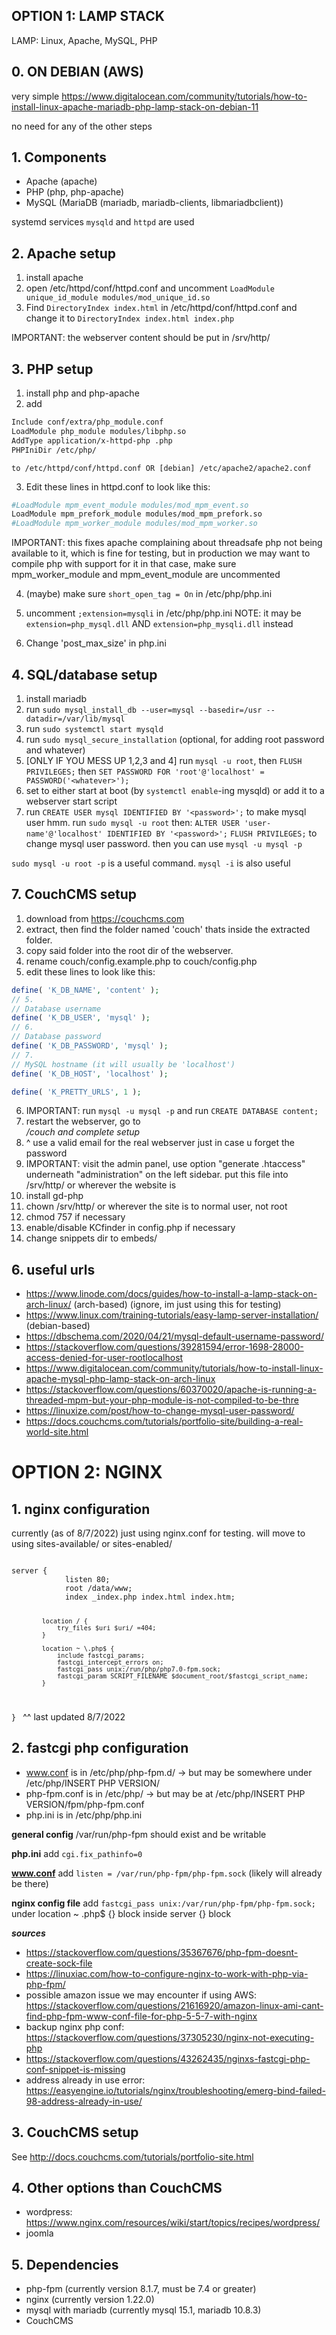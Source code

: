 ## OPTION 1: LAMP STACK
LAMP: Linux, Apache, MySQL, PHP

## 0. ON DEBIAN (AWS)
very simple
https://www.digitalocean.com/community/tutorials/how-to-install-linux-apache-mariadb-php-lamp-stack-on-debian-11

no need for any of the other steps

## 1. Components
- Apache (apache)
- PHP (php, php-apache)
- MySQL (MariaDB (mariadb, mariadb-clients, libmariadbclient))

systemd services `mysqld` and `httpd` are used

## 2. Apache setup
1. install apache
2. open /etc/httpd/conf/httpd.conf and uncomment `LoadModule unique_id_module modules/mod_unique_id.so`
3. Find `DirectoryIndex index.html` in /etc/httpd/conf/httpd.conf and change it to `DirectoryIndex index.html index.php`

IMPORTANT: the webserver content should be put in /srv/http/

## 3. PHP setup
1. install php and php-apache
2. add 
```sh
Include conf/extra/php_module.conf
LoadModule php_module modules/libphp.so
AddType application/x-httpd-php .php
PHPIniDir /etc/php/
```
    to /etc/httpd/conf/httpd.conf OR [debian] /etc/apache2/apache2.conf

3. Edit these lines in httpd.conf to look like this:
```sh
#LoadModule mpm_event_module modules/mod_mpm_event.so
LoadModule mpm_prefork_module modules/mod_mpm_prefork.so
#LoadModule mpm_worker_module modules/mod_mpm_worker.so
```

IMPORTANT: this fixes apache complaining about threadsafe php not being available to it, which is fine for testing, but in production we may want to compile php with support for it
in that case, make sure mpm_worker_module and mpm_event_module are uncommented

4. (maybe) make sure `short_open_tag = On` in /etc/php/php.ini

5. uncomment `;extension=mysqli` in /etc/php/php.ini
   NOTE: it may be `extension=php_mysql.dll` AND `extension=php_mysqli.dll` instead

6. Change 'post_max_size' in php.ini

## 4. SQL/database setup
1. install mariadb 
2. run `sudo mysql_install_db --user=mysql --basedir=/usr --datadir=/var/lib/mysql`
3. run `sudo systemctl start mysqld`
4. run `sudo mysql_secure_installation` (optional, for adding root password and whatever)
5. [ONLY IF YOU MESS UP 1,2,3 and 4] run `mysql -u root`, then `FLUSH PRIVILEGES;` then `SET PASSWORD FOR 'root'@'localhost' = PASSWORD('<whatever>');`
6. set to either start at boot (by `systemctl enable`-ing mysqld) or add it to a webserver start script
7. run `CREATE USER mysql IDENTIFIED BY '<password>';` to make mysql user
hmm. run `sudo mysql -u root` then:
    `ALTER USER 'user-name'@'localhost' IDENTIFIED BY '<password>';`
    `FLUSH PRIVILEGES;`
    to change mysql user password.
    then you can use `mysql -u mysql -p`


`sudo mysql -u root -p` is a useful command.
`mysql -i` is also useful

## 7. CouchCMS setup
1. download from https://couchcms.com
2. extract, then find the folder named 'couch' thats inside the extracted folder.
3. copy said folder into the root dir of the webserver.
4. rename couch/config.example.php to couch/config.php
5. edit these lines to look like this:
```php
define( 'K_DB_NAME', 'content' );
// 5.
// Database username
define( 'K_DB_USER', 'mysql' );
// 6.
// Database password
define( 'K_DB_PASSWORD', 'mysql' );
// 7.
// MySQL hostname (it will usually be 'localhost')
define( 'K_DB_HOST', 'localhost' );

define( 'K_PRETTY_URLS', 1 );
```
6. IMPORTANT: run `mysql -u mysql -p` and run `CREATE DATABASE content;`
7. restart the webserver, go to <address>/couch and complete setup
8. ^ use a valid email for the real webserver just in case u forget the password
9. IMPORTANT: visit the admin panel, use option "generate .htaccess" underneath "administration" on the left sidebar.
put this file into /srv/http/ or wherever the website is
10. install gd-php
11. chown /srv/http/ or wherever the site is to normal user, not root
12. chmod 757 if necessary
13. enable/disable KCfinder in config.php if necessary
14. change snippets dir to embeds/

## 6. useful urls
- https://www.linode.com/docs/guides/how-to-install-a-lamp-stack-on-arch-linux/ (arch-based) (ignore, im just using this for testing)
- https://www.linux.com/training-tutorials/easy-lamp-server-installation/ (debian-based)
- https://dbschema.com/2020/04/21/mysql-default-username-password/
- https://stackoverflow.com/questions/39281594/error-1698-28000-access-denied-for-user-rootlocalhost
- https://www.digitalocean.com/community/tutorials/how-to-install-linux-apache-mysql-php-lamp-stack-on-arch-linux
- https://stackoverflow.com/questions/60370020/apache-is-running-a-threaded-mpm-but-your-php-module-is-not-compiled-to-be-thre
- https://linuxize.com/post/how-to-change-mysql-user-password/
- https://docs.couchcms.com/tutorials/portfolio-site/building-a-real-world-site.html

# OPTION 2: NGINX

## 1. nginx configuration
currently (as of 8/7/2022) just using nginx.conf for testing.
will move to using sites-available/ or sites-enabled/

<code>
server {
            listen 80;
            root /data/www;
            index _index.php index.html index.htm;

            location / {
                try_files $uri $uri/ =404;
            }

            location ~ \.php$ {
                include fastcgi_params;                
                fastcgi_intercept_errors on;
                fastcgi_pass unix:/run/php/php7.0-fpm.sock;
                fastcgi_param SCRIPT_FILENAME $document_root/$fastcgi_script_name;
            }
}
</code> ^^ last updated 8/7/2022


## 2. fastcgi php configuration
 - www.conf is in /etc/php/php-fpm.d/ -> but may be somewhere under /etc/php/INSERT PHP VERSION/
 - php-fpm.conf is in /etc/php/ -> but may be at /etc/php/INSERT PHP VERSION/fpm/php-fpm.conf
 - php.ini is in /etc/php/php.ini

**general config**
/var/run/php-fpm should exist and be writable

**php.ini**
add `cgi.fix_pathinfo=0`

**www.conf**
add `listen = /var/run/php-fpm/php-fpm.sock` (likely will already be there)

**nginx config file**
add `fastcgi_pass unix:/var/run/php-fpm/php-fpm.sock;` under location ~ \.php$ {} block inside server {} block

***sources***
- https://stackoverflow.com/questions/35367676/php-fpm-doesnt-create-sock-file
- https://linuxiac.com/how-to-configure-nginx-to-work-with-php-via-php-fpm/
- possible amazon issue we may encounter if using AWS: https://stackoverflow.com/questions/21616920/amazon-linux-ami-cant-find-php-fpm-www-conf-file-for-php-5-5-7-with-nginx
- backup nginx php conf: https://stackoverflow.com/questions/37305230/nginx-not-executing-php
- https://stackoverflow.com/questions/43262435/nginxs-fastcgi-php-conf-snippet-is-missing
- address already in use error: https://easyengine.io/tutorials/nginx/troubleshooting/emerg-bind-failed-98-address-already-in-use/


## 3. CouchCMS setup
See http://docs.couchcms.com/tutorials/portfolio-site.html

## 4. Other options than CouchCMS
- wordpress: https://www.nginx.com/resources/wiki/start/topics/recipes/wordpress/
- joomla


## 5. Dependencies
- php-fpm (currently version 8.1.7, must be 7.4 or greater)
- nginx (currently version 1.22.0)
- mysql with mariadb (currently mysql 15.1, mariadb 10.8.3)
- CouchCMS
